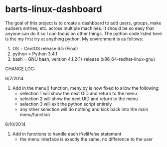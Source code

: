 barts-linux-dashboard
=====================
The goal of this project is to create a dashboard to add users, groups, make sudoers entries, etc. across multiple machines.  It should be so easy that anyone can do it so I can focus on other things. The python code listed here is the my first try at anything python. My environment is as follows:

1) OS = CentOS release 6.5 (Final)
2) python = Python 3.4.1
4) bash = GNU bash, version 4.1.2(1)-release (x86_64-redhat-linux-gnu)

CHANGE LOG:

6/7/2014
1) Add in the menu() function, meny.py is now fixed to allow the following:
    - selection 1 will show the next GID and return to the menu
    - selection 2 will show the next UID and return to the menu
    - selection 3 will exit the python script entirely
    - any other selection will do nothing and kick back into the main menu/function

6/10/2014
1) Add in functions to handle each if/elif/else statement
    - the menu interface is exactly the same, no difference to the user
